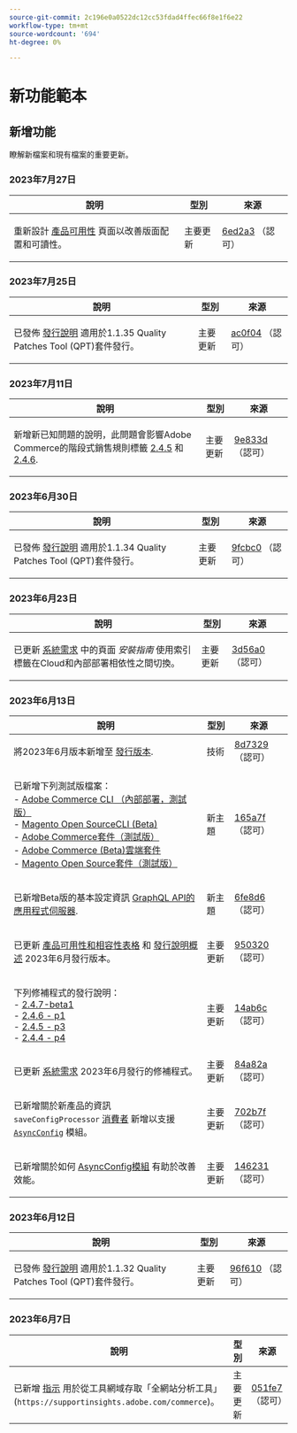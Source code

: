 ```yaml
---
source-git-commit: 2c196e0a0522dc12cc53fdad4ffec66f8e1f6e22
workflow-type: tm+mt
source-wordcount: '694'
ht-degree: 0%

---
```

# 新功能範本

## 新增功能

瞭解新檔案和現有檔案的重要更新。

### 2023年7月27日

<table style="table-layout:auto;">
  <thead>
    <tr>
      <th>說明</th>
      <th>型別</th>
      <th>來源</th>
    </tr>
  </thead>
  <tbody>
    <tr>
      <td><p>重新設計 <a href="https://experienceleague.adobe.com/docs/commerce-operations/release/product-availability.html">產品可用性</a> 頁面以改善版面配置和可讀性。</p>
</td>
      <td>主要更新</td>
      <td><a href="https://github.com/AdobeDocs/commerce-operations.en/commit/6ed2a3e42cd0b85aae29652b8e36acbbda1b9e72">6ed2a3</a> （認可）</td>
    </tr>
  </tbody>
</table>

### 2023年7月25日

<table style="table-layout:auto;">
  <thead>
    <tr>
      <th>說明</th>
      <th>型別</th>
      <th>來源</th>
    </tr>
  </thead>
  <tbody>
    <tr>
      <td><p>已發佈 <a href="https://experienceleague.adobe.com/docs/commerce-operations/tools/quality-patches-tool/release-notes.html">發行說明</a> 適用於1.1.35 Quality Patches Tool (QPT)套件發行。</p>
</td>
      <td>主要更新</td>
      <td><a href="https://github.com/AdobeDocs/commerce-operations.en/commit/ac0f04b7a04c5c7d3b3880b8231ffece05718558">ac0f04</a> （認可）</td>
    </tr>
  </tbody>
</table>

### 2023年7月11日

<table style="table-layout:auto;">
  <thead>
    <tr>
      <th>說明</th>
      <th>型別</th>
      <th>來源</th>
    </tr>
  </thead>
  <tbody>
    <tr>
      <td><p>新增新已知問題的說明，此問題會影響Adobe Commerce的階段式銷售規則標籤 <a href="https://experienceleague.adobe.com/docs/commerce-operations/release/notes/adobe-commerce/2-4-5.html">2.4.5</a> 和 <a href="https://experienceleague.adobe.com/docs/commerce-operations/release/notes/adobe-commerce/2-4-6.html">2.4.6</a>.</p>
</td>
      <td>主要更新</td>
      <td><a href="https://github.com/AdobeDocs/commerce-operations.en/commit/9e833dad884fa6146bb5e6ce6dd5ebcb23208b80">9e833d</a> （認可）</td>
    </tr>
  </tbody>
</table><!-- date_group -->

### 2023年6月30日

<table style="table-layout:auto;">
  <thead>
    <tr>
      <th>說明</th>
      <th>型別</th>
      <th>來源</th>
    </tr>
  </thead>
  <tbody>
    <tr>
      <td><p>已發佈 <a href="https://experienceleague.adobe.com/docs/commerce-operations/tools/quality-patches-tool/release-notes.html">發行說明</a> 適用於1.1.34 Quality Patches Tool (QPT)套件發行。</p>
</td>
      <td>主要更新</td>
      <td><a href="https://github.com/AdobeDocs/commerce-operations.en/commit/9fcbc03a1b52f8aad35f2347868b266228264fad">9fcbc0</a> （認可）</td>
    </tr>
  </tbody>
</table>

### 2023年6月23日

<table style="table-layout:auto;">
  <thead>
    <tr>
      <th>說明</th>
      <th>型別</th>
      <th>來源</th>
    </tr>
  </thead>
  <tbody>
    <tr>
      <td><p>已更新 <a href="https://experienceleague.adobe.com/docs/commerce-operations/installation-guide/system-requirements.html">系統需求</a> 中的頁面 <em>安裝指南</em> 使用索引標籤在Cloud和內部部署相依性之間切換。</p>
</td>
      <td>主要更新</td>
      <td><a href="https://github.com/AdobeDocs/commerce-operations.en/commit/3d56a01b91a71b1c615a28588e726f0b9e58abb0">3d56a0</a> （認可）</td>
    </tr>
  </tbody>
</table>

### 2023年6月13日

<table style="table-layout:auto;">
  <thead>
    <tr>
      <th>說明</th>
      <th>型別</th>
      <th>來源</th>
    </tr>
  </thead>
  <tbody>
    <tr>
      <td><p>將2023年6月版本新增至 <a href="https://experienceleague.adobe.com/docs/commerce-operations/release/versions.html">發行版本</a>.</p>
</td>
      <td>技術</td>
      <td><a href="https://github.com/AdobeDocs/commerce-operations.en/commit/8d7329c2496f4d322a83ec6bcf71ef956f4284c3">8d7329</a> （認可）</td>
    </tr>
    <tr>
      <td><p>已新增下列測試版檔案：<br />- <a href="https://experienceleague.adobe.com/docs/commerce-operations/reference/commerce-on-premises-beta.html">Adobe Commerce CLI （內部部署，測試版）</a><br />- <a href="https://experienceleague.adobe.com/docs/commerce-operations/reference/magento-open-source-beta.html">Magento Open SourceCLI (Beta)</a><br />- <a href="https://experienceleague.adobe.com/docs/commerce-operations/release/packages/adobe-commerce-beta.html">Adobe Commerce套件（測試版）</a><br />- <a href="https://experienceleague.adobe.com/docs/commerce-operations/release/packages/cloud-beta.html">Adobe Commerce (Beta)雲端套件</a><br />- <a href="https://experienceleague.adobe.com/docs/commerce-operations/release/packages/magento-open-source-beta.html">Magento Open Source套件（測試版）</a></p>
</td>
      <td>新主題</td>
      <td><a href="https://github.com/AdobeDocs/commerce-operations.en/commit/165a7f99fa173b17e436c07dc1fbcf9323478762">165a7f</a> （認可）</td>
    </tr>
    <tr>
      <td><p>已新增Beta版的基本設定資訊 <a href="https://experienceleague.adobe.com/docs/commerce-operations/performance-best-practices/performance-best-practices/application-server.html">GraphQL API的應用程式伺服器</a>.</p>
</td>
      <td>新主題</td>
      <td><a href="https://github.com/AdobeDocs/commerce-operations.en/commit/6fe8d69933b7b2260a33b55bb2b12609addd3c90">6fe8d6</a> （認可）</td>
    </tr>
    <tr>
      <td><p>已更新 <a href="https://experienceleague.adobe.com/docs/commerce-operations/release/product-availability.html">產品可用性和相容性表格</a> 和 <a href="https://experienceleague.adobe.com/docs/commerce-operations/release/notes/overview.html">發行說明概述</a> 2023年6月發行版本。</p>
</td>
      <td>主要更新</td>
      <td><a href="https://github.com/AdobeDocs/commerce-operations.en/commit/95032071bca59ad1466aed16033a871d820c40b3">950320</a> （認可）</td>
    </tr>
    <tr>
      <td><p>下列修補程式的發行說明：<br />- <a href="https://experienceleague.adobe.com/docs/commerce-operations/release/notes/adobe-commerce/2-4-7.html">2.4.7-beta1</a><br />- <a href="https://experienceleague.adobe.com/docs/commerce-operations/release/notes/security-patches/2-4-6-p1.html">2.4.6 - p1</a><br />- <a href="https://experienceleague.adobe.com/docs/commerce-operations/release/notes/security-patches/2-4-5-p3.html">2.4.5 - p3</a><br />- <a href="https://experienceleague.adobe.com/docs/commerce-operations/release/notes/security-patches/2-4-4-p4.html">2.4.4 - p4</a></p>
</td>
      <td>主要更新</td>
      <td><a href="https://github.com/AdobeDocs/commerce-operations.en/commit/14ab6c2495ffb2ddd6321cd0fbb317df6fd866b3">14ab6c</a> （認可）</td>
    </tr>
    <tr>
      <td><p>已更新 <a href="https://experienceleague.adobe.com/docs/commerce-operations/installation-guide/system-requirements.html">系統需求</a> 2023年6月發行的修補程式。</p>
</td>
      <td>主要更新</td>
      <td><a href="https://github.com/AdobeDocs/commerce-operations.en/commit/84a82a6806e43a928be7e6743457d8fc9288338e">84a82a</a> （認可）</td>
    </tr>
    <tr>
      <td><p>已新增關於新產品的資訊 <code class="language-plaintext highlighter-rouge">saveConfigProcessor</code> <a href="https://experienceleague.adobe.com/docs/commerce-operations/configuration-guide/message-queues/consumers.html">消費者</a> 新增以支援 <a href="https://experienceleague.adobe.com/docs/commerce-operations/performance-best-practices/configuration.html#asynchronous-configuration-save"><code class="language-plaintext highlighter-rouge">AsyncConfig</code></a> 模組。</p>
</td>
      <td>主要更新</td>
      <td><a href="https://github.com/AdobeDocs/commerce-operations.en/commit/702b7f73d1bd315528c332418ed3a5f2666c3efc">702b7f</a> （認可）</td>
    </tr>
    <tr>
      <td><p>已新增關於如何 <a href="https://experienceleague.adobe.com/docs/commerce-operations/performance-best-practices/configuration.html#asynchronous-configuration-save">AsyncConfig模組</a> 有助於改善效能。</p>
</td>
      <td>主要更新</td>
      <td><a href="https://github.com/AdobeDocs/commerce-operations.en/commit/146231fb1b559e6043b8610da02c2015b2f77d6c">146231</a> （認可）</td>
    </tr>
  </tbody>
</table>

### 2023年6月12日

<table style="table-layout:auto;">
  <thead>
    <tr>
      <th>說明</th>
      <th>型別</th>
      <th>來源</th>
    </tr>
  </thead>
  <tbody>
    <tr>
      <td><p>已發佈 <a href="https://experienceleague.adobe.com/docs/commerce-operations/tools/quality-patches-tool/release-notes.html">發行說明</a> 適用於1.1.32 Quality Patches Tool (QPT)套件發行。</p>
</td>
      <td>主要更新</td>
      <td><a href="https://github.com/AdobeDocs/commerce-operations.en/commit/96f6107732880601f3788ae73bebef3039aa85c3">96f610</a> （認可）</td>
    </tr>
  </tbody>
</table>

### 2023年6月7日

<table style="table-layout:auto;">
  <thead>
    <tr>
      <th>說明</th>
      <th>型別</th>
      <th>來源</th>
    </tr>
  </thead>
  <tbody>
    <tr>
      <td><p>已新增 <a href="https://experienceleague.adobe.com/docs/commerce-operations/tools/site-wide-analysis-tool/access.html">指示</a> 用於從工具網域存取「全網站分析工具」 (<code class="language-plaintext highlighter-rouge">https://supportinsights.adobe.com/commerce</code>)。</p>
</td>
      <td>主要更新</td>
      <td><a href="https://github.com/AdobeDocs/commerce-operations.en/commit/051fe7707cef593027bcff93ae39adfc5cf1af3c">051fe7</a> （認可）</td>
    </tr>
  </tbody>
</table><!-- date_group --><!-- month_group --><!-- year_group -->
